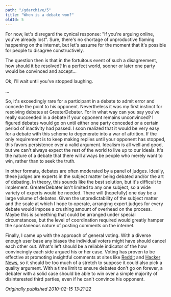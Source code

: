 ```yaml
---
path: "/gdarchive/5"
title: "When is a debate won?"
oldId: 5
---
```

For now, let's disregard the cynical response: "If you're arguing online, you've already lost". Sure, there's no shortage of unproductive flaming happening on the internet, but let's assume for the moment that it's possible for people to disagree constructively.

The question then is that in the fortuitous event of such a disagreement, how should it be resolved? In a perfect world, sooner or later one party would be convinced and accept...

Ok, I'll wait until you've stopped laughing.

...

So, it's exceedingly rare for a participant in a debate to admit error and concede the point to his opponent. Nevertheless it was my first instinct for resolving debates at GreaterDebater. For in what way can you say you've really succeeded in a debate if your opponent remains unconvinced? I figured debates would go on until either one party conceded or a certain period of inactivity had passed. I soon realized that it would be very easy for a debate with this scheme to degenerate into a war of attrition. If the only requirement is to keep making replies until your opponent has stopped, this favors persistence over a valid argument. Idealism is all well and good, but we can't always expect the rest of the world to live up to our ideals. It's the nature of a debate that there will always be people who merely want to win, rather than to seek the truth.

In other formats, debates are often moderated by a panel of judges. Ideally, these judges are experts in the subject matter being debated and/or the art of debating. In theory, this sounds like the best solution, but it's difficult to implement. GreaterDebater isn't limited to any one subject, so a wide variety of experts would be needed. There will (hopefully) one day be a large volume of debates. Given the unpredictability of the subject matter and the scale at which I hope to operate, arranging expert judges for every debate would impose a crushing amount of overhead on the process. Maybe this is something that could be arranged under special circumstances, but the level of coordination required would greatly hamper the spontaneous nature of posting comments on the internet.

Finally, I came up with the approach of general voting. With a diverse enough user base any biases the individual voters might have should cancel each other out. What's left should be a reliable indicator of the how convincingly each side argued his or her case. Voting has proven to be effective at promoting insightful comments at sites like [Reddit](http://reddit.com) and [Hacker News](http://news.ycombinator.com), so it should be too much of a stretch to suppose it could also pick a quality argument. With a time limit to ensure debates don't go on forever, a debater with a solid case should be able to win over a simple majority of disinterested third parties, even if he can't convince his opponent. 

*Originally published 2010-02-15 13:21:22*